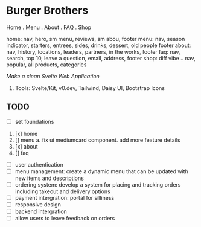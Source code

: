 # Burger Brothers

Home . Menu . About . FAQ . Shop

home: nav, hero, sm menu, reviews, sm abou, footer
menu: nav, season indicator, starters, entrees, sides, drinks, dessert, old people footer
about: nav, history, locations, leaders, partners, in the works, footer
faq: nav, search, top 10, leave a question, email, address, footer
shop: diff vibe .. nav, popular, all products, categories

<i>Make a clean Svelte Web Application</i>

1. Tools:
   Svelte/Kit, v0.dev, Tailwind, Daisy UI, Bootstrap Icons

## TODO

- [ ] set foundations
1. [x] home
2. [] menu
a. fix ui mediumcard component. add more feature details
3. [x] about
4. [] faq
- [ ] user authentication
- [ ] menu management: create a dynamic menu that can be updated with new items and descriptions
- [ ] ordering system: develop a system for placing and tracking orders including takeout and delivery options
- [ ] payment intergration: portal for silliness
- [ ] responsive design
- [ ] backend intergration
- [ ] allow users to leave feedback on orders
